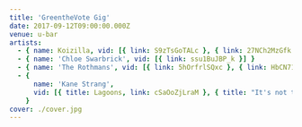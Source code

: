 ```yaml
---
title: 'GreentheVote Gig'
date: 2017-09-12T09:00:00.000Z
venue: u-bar
artists:
  - { name: Koizilla, vid: [{ link: S9zTsGoTALc }, { link: 27NCh2MzGfk }, { title: 'Hot Water (snippet)', link: V4fLZXJLOfo }] }
  - { name: 'Chloe Swarbrick', vid: [{ link: ssu1BuJBP_k }] }
  - { name: 'The Rothmans', vid: [{ link: 5hOrfrlSQxc }, { link: HbCN71AVV9c }, { link: '-WW-gHxX54w' }] }
  - {
      name: 'Kane Strang',
      vid: [{ title: Lagoons, link: cSaOoZjLraM }, { title: "It's not that bad", link: MFx2AumFNqc }, { title: 'Oh so you are off I see', link: s3XZE71c-B4 }],
    }
cover: ./cover.jpg
---
```

